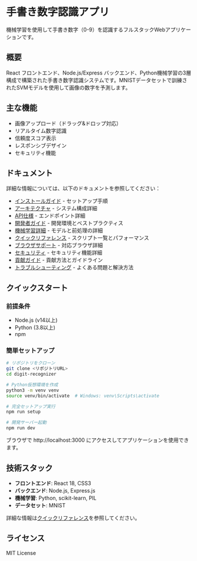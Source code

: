 # 手書き数字認識アプリ

機械学習を使用して手書き数字（0-9）を認識するフルスタックWebアプリケーションです。

## 概要

React フロントエンド、Node.js/Express バックエンド、Python機械学習の3層構成で構築された手書き数字認識システムです。MNISTデータセットで訓練されたSVMモデルを使用して画像の数字を予測します。

## 主な機能

- 画像アップロード（ドラッグ&ドロップ対応）
- リアルタイム数字認識
- 信頼度スコア表示
- レスポンシブデザイン
- セキュリティ機能

## ドキュメント

詳細な情報については、以下のドキュメントを参照してください：

- [インストールガイド](docs/installation.md) - セットアップ手順
- [アーキテクチャ](docs/architecture.md) - システム構成詳細
- [API仕様](docs/api.md) - エンドポイント詳細
- [開発者ガイド](docs/development.md) - 開発環境とベストプラクティス
- [機械学習詳細](docs/ml-details.md) - モデルと前処理の詳細
- [クイックリファレンス](docs/quick-reference.md) - スクリプト一覧とパフォーマンス
- [ブラウザサポート](docs/browser-support.md) - 対応ブラウザ詳細
- [セキュリティ](docs/security.md) - セキュリティ機能詳細
- [貢献ガイド](docs/contributing.md) - 貢献方法とガイドライン
- [トラブルシューティング](docs/troubleshooting.md) - よくある問題と解決方法

## クイックスタート

### 前提条件

- Node.js (v14以上)
- Python (3.8以上)
- npm

### 簡単セットアップ

```bash
# リポジトリをクローン
git clone <リポジトリURL>
cd digit-recognizer

# Python仮想環境を作成
python3 -m venv venv
source venv/bin/activate  # Windows: venv\Scripts\activate

# 完全セットアップ実行
npm run setup

# 開発サーバー起動
npm run dev
```

ブラウザで http://localhost:3000 にアクセスしてアプリケーションを使用できます。

## 技術スタック

- **フロントエンド**: React 18, CSS3
- **バックエンド**: Node.js, Express.js
- **機械学習**: Python, scikit-learn, PIL
- **データセット**: MNIST

詳細な情報は[クイックリファレンス](docs/quick-reference.md)を参照してください。

## ライセンス

MIT License